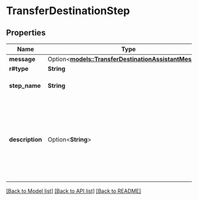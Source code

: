 # TransferDestinationStep

## Properties

Name | Type | Description | Notes
------------ | ------------- | ------------- | -------------
**message** | Option<[**models::TransferDestinationAssistantMessage**](TransferDestinationAssistant_message.md)> |  | [optional]
**r#type** | **String** |  | 
**step_name** | **String** | This is the step to transfer to. | 
**description** | Option<**String**> | This is the description of the destination, used by the AI to choose when and how to transfer the call. | [optional]

[[Back to Model list]](../README.md#documentation-for-models) [[Back to API list]](../README.md#documentation-for-api-endpoints) [[Back to README]](../README.md)


